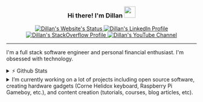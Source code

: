 <h3 align="center">
  Hi there! I'm Dillan
  <img src="https://raw.githubusercontent.com/MartinHeinz/MartinHeinz/master/wave.gif" width="30px" />
</h3>

<p align="center">
  <!-- <img src="https://komarev.com/ghpvc/?username=dillanjwilding&label=Profile%20views&color=0e75b6&style=flat" alt="@dillanjwilding page views" /> -->

  <a href="https://dillanjwilding.com">
    <img src="https://img.shields.io/website?label=dillanjwilding.com&style=flat-square&url=https%3A%2F%2Fdillanjwilding.com" alt="Dillan's Website's Status" />
  </a>
  <a href="https://www.linkedin.com/in/dillanjwilding/" target="_blank">
    <img src="https://img.shields.io/badge/-Dillan%20Wilding-blue?style=flat-square&logo=Linkedin&logoColor=white&link=https://www.linkedin.com/in/dillanjwilding/" alt="Dillan's LinkedIn Profile" />
  </a>
  <a href="https://stackoverflow.com/users/1483102/dillan-wilding" target="_blank">
    <img src="https://img.shields.io/stackexchange/stackoverflow/r/1483102?label=Dillan%20Wilding&logo=stackoverflow&style=flat-square" alt="Dillan's StackOverflow Profile" />
  </a>
  <a href="https://www.youtube.com/user/DillanWilding" target="_blank">
    <img src="https://img.shields.io/youtube/channel/subscribers/UCUpLPsvxH9xLIv1HW0BhGfQ?logo=YouTube&style=flat-square" alt="Dillan's YouTube Channel">
  </a>
  <!-- debating about using for-the-badge instead of flat-square -->
</p>

<!-- [![Website](https://img.shields.io/website?label=dillanjwilding.com&style=flat-square&url=https%3A%2F%2Fdillanjwilding.com)](https://dillanjwilding.com)
[![Linkedin](https://img.shields.io/badge/-dillanjwilding-blue?style=flat-square&logo=Linkedin&logoColor=white&link=https://www.linkedin.com/in/dillanjwilding/)](https://www.linkedin.com/in/dillanjwilding/)
[![Twitter Follow](https://img.shields.io/twitter/follow/dillanjwilding?color=1DA1F2&logo=twitter&style=flat-square)](https://twitter.com/intent/follow?original_referer=https%3A%2F%2Fgithub.com%2Fdillanjwilding&screen_name=dillanjwilding) -->

---

I'm a full stack software engineer and personal financial enthusiast. I'm obsessed with technology.

<details>
  <summary>⚡️ Github Stats</summary>

  ![Dillan's Github Stats](https://github-readme-stats.dillanjwilding.vercel.app/api?username=dillanjwilding&count_private=true&show_icons=true&theme=solarized-dark)
  ![Dillan's Top Languages](https://github-readme-stats.dillanjwilding.vercel.app/api/top-langs/?username=dillanjwilding&layout=compact&theme=gruvbox)
</details>
<details>
  <summary>I’m currently working on a lot of projects including open source software, creating hardware gadgets (Corne Helidox keyboard, Raspberry Pi Gameboy, etc.), and content creation (tutorials, courses, blog articles, etc).</summary>

  ![expressjs-authenticate](https://github-readme-stats.dillanjwilding.vercel.app/api/pin/?username=dillanjwilding&repo=expressjs-authenticate&theme=onedark)
  ![more-react](https://github-readme-stats.dillanjwilding.vercel.app/api/pin/?username=dillanjwilding&repo=more-react&theme=onedark)
  ![tabigation](https://github-readme-stats.dillanjwilding.vercel.app/api/pin/?username=dillanjwilding&repo=tabigation&theme=onedark)
</details>

<!--
## Connect with me:

[<img alt="dillanjwilding.com" width="22px" src="https://raw.githubusercontent.com/iconic/open-iconic/master/svg/globe.svg" />][website]
[<img alt="Dillan J. Wilding | LinkedIn" width="22px" src="https://cdn.jsdelivr.net/npm/simple-icons@v3/icons/linkedin.svg" />][linkedin]
[<img alt="Dillan J. Wilding | StackOverflow" width="22px" src="https://cdn.jsdelivr.net/npm/simple-icons@3.6.0/icons/stackoverflow.svg" />][stackoverflow]
[<img alt="Dillan J. Wilding | GitLab" width="22px" src="https://cdn.jsdelivr.net/npm/simple-icons@3.6.0/icons/gitlab.svg" />][gitlab]
[<img alt="Dillan J. Wilding | YouTube" width="22px" src="https://cdn.jsdelivr.net/npm/simple-icons@v3/icons/youtube.svg" />][youtube]

[website]: https://dillanjwilding.com
[linkedin]: https://linkedin.com/in/dillanjwilding/
[stackoverflow]: https://stackoverflow.com/users/1483102/dillan-wilding
[gitlab]: https://gitlab.com/dillanjwilding
[youtube]: https://youtube.com/@dillanwilding
-->
